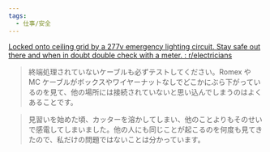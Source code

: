 ```yaml
---
tags:
  - 仕事/安全
---
```

[Locked onto ceiling grid by a 277v emergency lighting circuit. Stay safe out there and when in doubt double check with a meter. : r/electricians](https://www.reddit.com/r/electricians/comments/1k34v0t/locked_onto_ceiling_grid_by_a_277v_emergency/)

>終端処理されていないケーブルも必ずテストしてください。Romex や MC ケーブルがボックスやワイヤーナットなしでどこかにぶら下がっているのを見て、他の場所には接続されていないと思い込んでしまうのはよくあることです。

>見習いを始めた頃、カッターを溶かしてしまい、他のことよりもそのせいで感電してしまいました。他の人にも同じことが起こるのを何度も見てきたので、私だけの問題ではないことは分かっています。



